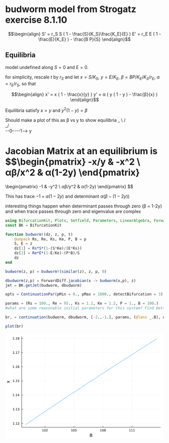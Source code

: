 # budworm model from Strogatz exercise 8.1.10

$$\begin{align}
		S' = r_S S ( 1 - \frac{S}{K_S}\frac{K_E}{E} )
		E' = r_E E ( 1 - \frac{E}{K_E} ) - \frac{B P}{S}
\end{align}$$

## Equilibria

model undefined along $S=0$ and $E=0$.

for simplicity, 
rescale $t$ by $r_S$
and let
$x = S/K_S$,
$y = E/K_E$,
$β = B P / K_E / K_S / r_E$,
$α = r_E/r_S$,
so that

$$\begin{align}
		x' = x ( 1 - \frac{x}{y} )
		y' = α ( y ( 1 - y ) - \frac{β}{x} )
\end{align}$$

Equilibria satisfy 
$x = y$ and 
$y^2(1-y) = β$

Should make a plot of this as β vs y to show equilibria
     _
\   / \
 \_/   \
--0----1--> y
  

Jacobian Matrix at an equilibrium is
$$\begin{pmatrix}
-x/y    &     -x^2    \\
αβ/x^2  &   α(1-2y) 
\end{pmatrix}
=
\begin{pmatrix}
-1    &     -y^2    \\
αβ/y^2  &   α(1-2y) 
\end{pmatrix}
$$

This has trace $-1 + α(1-2y)$
and determinant  $α( β - (1-2y) )$

interesting things happen when determinant passes through zero (β = 1-2y)
and when trace passes through zero and eigenvalue are complex



```julia
using BifurcationKit, Plots, Setfield, Parameters, LinearAlgebra, ForwardDiff, Revise
const BK = BifurcationKit

function budworm!(dz, z, p, t)
    @unpack Rs, Re, Ks, Ke, P, B = p
    S, E = z
    dz[1] = Rs*S*(1-(S*Ke)/(E*Ks))
    dz[2] = Re*E*(1-E/Ke)-(P*B)/S
    dz
end

budworm(z, p) = budworm!(similar(z), z, p, 0)

dbudworm(z,p) = ForwardDiff.jacobian(x -> budworm(x,p), z)
jet = BK.getJet(budworm, dbudworm)

opts = ContinuationPar(pMin = 0., pMax = 1000., detectBifurcation = 3)

params = (Rs = 100., Re = 95., Ks = 1.1, Ke = 1.2, P = 1., B = 100.)
#what are some reasonable initial parameters for this system? Find better ones than these.

br, = continuation(budworm, dbudworm, [-2.,-1.], params, (@lens _.B), opts; printSolution = (x,p) -> (S = x[1], E = x[2]))

plot(br)

```


<?xml version="1.0" encoding="utf-8"?>
<svg xmlns="http://www.w3.org/2000/svg" xmlns:xlink="http://www.w3.org/1999/xlink" width="600" height="400" viewBox="0 0 2400 1600">
<defs>
  <clipPath id="clip940">
    <rect x="0" y="0" width="2400" height="1600"/>
  </clipPath>
</defs>
<path clip-path="url(#clip940)" d="
M0 1600 L2400 1600 L2400 0 L0 0  Z
  " fill="#ffffff" fill-rule="evenodd" fill-opacity="1"/>
<defs>
  <clipPath id="clip941">
    <rect x="480" y="0" width="1681" height="1600"/>
  </clipPath>
</defs>
<path clip-path="url(#clip940)" d="
M247.945 1423.18 L2352.76 1423.18 L2352.76 47.2441 L247.945 47.2441  Z
  " fill="#ffffff" fill-rule="evenodd" fill-opacity="1"/>
<defs>
  <clipPath id="clip942">
    <rect x="247" y="47" width="2106" height="1377"/>
  </clipPath>
</defs>
<polyline clip-path="url(#clip942)" style="stroke:#000000; stroke-linecap:butt; stroke-linejoin:round; stroke-width:2; stroke-opacity:0.1; fill:none" points="
  600.526,1423.18 600.526,47.2441 
  "/>
<polyline clip-path="url(#clip942)" style="stroke:#000000; stroke-linecap:butt; stroke-linejoin:round; stroke-width:2; stroke-opacity:0.1; fill:none" points="
  1040.04,1423.18 1040.04,47.2441 
  "/>
<polyline clip-path="url(#clip942)" style="stroke:#000000; stroke-linecap:butt; stroke-linejoin:round; stroke-width:2; stroke-opacity:0.1; fill:none" points="
  1479.56,1423.18 1479.56,47.2441 
  "/>
<polyline clip-path="url(#clip942)" style="stroke:#000000; stroke-linecap:butt; stroke-linejoin:round; stroke-width:2; stroke-opacity:0.1; fill:none" points="
  1919.08,1423.18 1919.08,47.2441 
  "/>
<polyline clip-path="url(#clip940)" style="stroke:#000000; stroke-linecap:butt; stroke-linejoin:round; stroke-width:4; stroke-opacity:1; fill:none" points="
  247.945,1423.18 2352.76,1423.18 
  "/>
<polyline clip-path="url(#clip940)" style="stroke:#000000; stroke-linecap:butt; stroke-linejoin:round; stroke-width:4; stroke-opacity:1; fill:none" points="
  600.526,1423.18 600.526,1404.28 
  "/>
<polyline clip-path="url(#clip940)" style="stroke:#000000; stroke-linecap:butt; stroke-linejoin:round; stroke-width:4; stroke-opacity:1; fill:none" points="
  1040.04,1423.18 1040.04,1404.28 
  "/>
<polyline clip-path="url(#clip940)" style="stroke:#000000; stroke-linecap:butt; stroke-linejoin:round; stroke-width:4; stroke-opacity:1; fill:none" points="
  1479.56,1423.18 1479.56,1404.28 
  "/>
<polyline clip-path="url(#clip940)" style="stroke:#000000; stroke-linecap:butt; stroke-linejoin:round; stroke-width:4; stroke-opacity:1; fill:none" points="
  1919.08,1423.18 1919.08,1404.28 
  "/>
<path clip-path="url(#clip940)" d="M560.932 1481.64 L568.57 1481.64 L568.57 1455.28 L560.26 1456.95 L560.26 1452.69 L568.524 1451.02 L573.2 1451.02 L573.2 1481.64 L580.839 1481.64 L580.839 1485.58 L560.932 1485.58 L560.932 1481.64 Z" fill="#000000" fill-rule="evenodd" fill-opacity="1" /><path clip-path="url(#clip940)" d="M600.283 1454.1 Q596.672 1454.1 594.843 1457.66 Q593.038 1461.2 593.038 1468.33 Q593.038 1475.44 594.843 1479.01 Q596.672 1482.55 600.283 1482.55 Q603.918 1482.55 605.723 1479.01 Q607.552 1475.44 607.552 1468.33 Q607.552 1461.2 605.723 1457.66 Q603.918 1454.1 600.283 1454.1 M600.283 1450.39 Q606.093 1450.39 609.149 1455 Q612.228 1459.58 612.228 1468.33 Q612.228 1477.06 609.149 1481.67 Q606.093 1486.25 600.283 1486.25 Q594.473 1486.25 591.394 1481.67 Q588.339 1477.06 588.339 1468.33 Q588.339 1459.58 591.394 1455 Q594.473 1450.39 600.283 1450.39 Z" fill="#000000" fill-rule="evenodd" fill-opacity="1" /><path clip-path="url(#clip940)" d="M624.473 1481.64 L640.792 1481.64 L640.792 1485.58 L618.848 1485.58 L618.848 1481.64 Q621.51 1478.89 626.093 1474.26 Q630.7 1469.61 631.88 1468.27 Q634.126 1465.74 635.005 1464.01 Q635.908 1462.25 635.908 1460.56 Q635.908 1457.8 633.964 1456.07 Q632.042 1454.33 628.941 1454.33 Q626.741 1454.33 624.288 1455.09 Q621.857 1455.86 619.079 1457.41 L619.079 1452.69 Q621.904 1451.55 624.357 1450.97 Q626.811 1450.39 628.848 1450.39 Q634.218 1450.39 637.413 1453.08 Q640.607 1455.77 640.607 1460.26 Q640.607 1462.39 639.797 1464.31 Q639.01 1466.2 636.903 1468.8 Q636.325 1469.47 633.223 1472.69 Q630.121 1475.88 624.473 1481.64 Z" fill="#000000" fill-rule="evenodd" fill-opacity="1" /><path clip-path="url(#clip940)" d="M1000.15 1481.64 L1007.79 1481.64 L1007.79 1455.28 L999.476 1456.95 L999.476 1452.69 L1007.74 1451.02 L1012.42 1451.02 L1012.42 1481.64 L1020.06 1481.64 L1020.06 1485.58 L1000.15 1485.58 L1000.15 1481.64 Z" fill="#000000" fill-rule="evenodd" fill-opacity="1" /><path clip-path="url(#clip940)" d="M1039.5 1454.1 Q1035.89 1454.1 1034.06 1457.66 Q1032.25 1461.2 1032.25 1468.33 Q1032.25 1475.44 1034.06 1479.01 Q1035.89 1482.55 1039.5 1482.55 Q1043.13 1482.55 1044.94 1479.01 Q1046.77 1475.44 1046.77 1468.33 Q1046.77 1461.2 1044.94 1457.66 Q1043.13 1454.1 1039.5 1454.1 M1039.5 1450.39 Q1045.31 1450.39 1048.37 1455 Q1051.44 1459.58 1051.44 1468.33 Q1051.44 1477.06 1048.37 1481.67 Q1045.31 1486.25 1039.5 1486.25 Q1033.69 1486.25 1030.61 1481.67 Q1027.56 1477.06 1027.56 1468.33 Q1027.56 1459.58 1030.61 1455 Q1033.69 1450.39 1039.5 1450.39 Z" fill="#000000" fill-rule="evenodd" fill-opacity="1" /><path clip-path="url(#clip940)" d="M1059.71 1451.02 L1078.06 1451.02 L1078.06 1454.96 L1063.99 1454.96 L1063.99 1463.43 Q1065.01 1463.08 1066.03 1462.92 Q1067.05 1462.73 1068.06 1462.73 Q1073.85 1462.73 1077.23 1465.9 Q1080.61 1469.08 1080.61 1474.49 Q1080.61 1480.07 1077.14 1483.17 Q1073.67 1486.25 1067.35 1486.25 Q1065.17 1486.25 1062.9 1485.88 Q1060.66 1485.51 1058.25 1484.77 L1058.25 1480.07 Q1060.33 1481.2 1062.55 1481.76 Q1064.78 1482.32 1067.25 1482.32 Q1071.26 1482.32 1073.6 1480.21 Q1075.93 1478.1 1075.93 1474.49 Q1075.93 1470.88 1073.6 1468.77 Q1071.26 1466.67 1067.25 1466.67 Q1065.38 1466.67 1063.5 1467.08 Q1061.65 1467.5 1059.71 1468.38 L1059.71 1451.02 Z" fill="#000000" fill-rule="evenodd" fill-opacity="1" /><path clip-path="url(#clip940)" d="M1439.21 1481.64 L1446.85 1481.64 L1446.85 1455.28 L1438.54 1456.95 L1438.54 1452.69 L1446.81 1451.02 L1451.48 1451.02 L1451.48 1481.64 L1459.12 1481.64 L1459.12 1485.58 L1439.21 1485.58 L1439.21 1481.64 Z" fill="#000000" fill-rule="evenodd" fill-opacity="1" /><path clip-path="url(#clip940)" d="M1478.57 1454.1 Q1474.95 1454.1 1473.13 1457.66 Q1471.32 1461.2 1471.32 1468.33 Q1471.32 1475.44 1473.13 1479.01 Q1474.95 1482.55 1478.57 1482.55 Q1482.2 1482.55 1484 1479.01 Q1485.83 1475.44 1485.83 1468.33 Q1485.83 1461.2 1484 1457.66 Q1482.2 1454.1 1478.57 1454.1 M1478.57 1450.39 Q1484.38 1450.39 1487.43 1455 Q1490.51 1459.58 1490.51 1468.33 Q1490.51 1477.06 1487.43 1481.67 Q1484.38 1486.25 1478.57 1486.25 Q1472.75 1486.25 1469.68 1481.67 Q1466.62 1477.06 1466.62 1468.33 Q1466.62 1459.58 1469.68 1455 Q1472.75 1450.39 1478.57 1450.39 Z" fill="#000000" fill-rule="evenodd" fill-opacity="1" /><path clip-path="url(#clip940)" d="M1508.73 1469.17 Q1505.39 1469.17 1503.47 1470.95 Q1501.57 1472.73 1501.57 1475.86 Q1501.57 1478.98 1503.47 1480.77 Q1505.39 1482.55 1508.73 1482.55 Q1512.06 1482.55 1513.98 1480.77 Q1515.9 1478.96 1515.9 1475.86 Q1515.9 1472.73 1513.98 1470.95 Q1512.08 1469.17 1508.73 1469.17 M1504.05 1467.18 Q1501.04 1466.44 1499.35 1464.38 Q1497.69 1462.32 1497.69 1459.35 Q1497.69 1455.21 1500.63 1452.8 Q1503.59 1450.39 1508.73 1450.39 Q1513.89 1450.39 1516.83 1452.8 Q1519.77 1455.21 1519.77 1459.35 Q1519.77 1462.32 1518.08 1464.38 Q1516.41 1466.44 1513.43 1467.18 Q1516.81 1467.96 1518.68 1470.26 Q1520.58 1472.55 1520.58 1475.86 Q1520.58 1480.88 1517.5 1483.57 Q1514.44 1486.25 1508.73 1486.25 Q1503.01 1486.25 1499.93 1483.57 Q1496.88 1480.88 1496.88 1475.86 Q1496.88 1472.55 1498.77 1470.26 Q1500.67 1467.96 1504.05 1467.18 M1502.34 1459.79 Q1502.34 1462.48 1504 1463.98 Q1505.69 1465.49 1508.73 1465.49 Q1511.74 1465.49 1513.43 1463.98 Q1515.14 1462.48 1515.14 1459.79 Q1515.14 1457.11 1513.43 1455.6 Q1511.74 1454.1 1508.73 1454.1 Q1505.69 1454.1 1504 1455.6 Q1502.34 1457.11 1502.34 1459.79 Z" fill="#000000" fill-rule="evenodd" fill-opacity="1" /><path clip-path="url(#clip940)" d="M1879.3 1481.64 L1886.94 1481.64 L1886.94 1455.28 L1878.63 1456.95 L1878.63 1452.69 L1886.89 1451.02 L1891.57 1451.02 L1891.57 1481.64 L1899.2 1481.64 L1899.2 1485.58 L1879.3 1485.58 L1879.3 1481.64 Z" fill="#000000" fill-rule="evenodd" fill-opacity="1" /><path clip-path="url(#clip940)" d="M1909.46 1481.64 L1917.1 1481.64 L1917.1 1455.28 L1908.79 1456.95 L1908.79 1452.69 L1917.05 1451.02 L1921.73 1451.02 L1921.73 1481.64 L1929.37 1481.64 L1929.37 1485.58 L1909.46 1485.58 L1909.46 1481.64 Z" fill="#000000" fill-rule="evenodd" fill-opacity="1" /><path clip-path="url(#clip940)" d="M1939.62 1481.64 L1947.26 1481.64 L1947.26 1455.28 L1938.95 1456.95 L1938.95 1452.69 L1947.21 1451.02 L1951.89 1451.02 L1951.89 1481.64 L1959.53 1481.64 L1959.53 1485.58 L1939.62 1485.58 L1939.62 1481.64 Z" fill="#000000" fill-rule="evenodd" fill-opacity="1" /><path clip-path="url(#clip940)" d="M1289.93 1545.35 L1289.93 1562.76 L1300.24 1562.76 Q1305.43 1562.76 1307.91 1560.63 Q1310.42 1558.46 1310.42 1554.04 Q1310.42 1549.58 1307.91 1547.48 Q1305.43 1545.35 1300.24 1545.35 L1289.93 1545.35 M1289.93 1525.81 L1289.93 1540.13 L1299.44 1540.13 Q1304.15 1540.13 1306.45 1538.38 Q1308.77 1536.6 1308.77 1532.97 Q1308.77 1529.37 1306.45 1527.59 Q1304.15 1525.81 1299.44 1525.81 L1289.93 1525.81 M1283.5 1520.52 L1299.92 1520.52 Q1307.27 1520.52 1311.25 1523.58 Q1315.23 1526.63 1315.23 1532.27 Q1315.23 1536.63 1313.19 1539.21 Q1311.16 1541.79 1307.21 1542.42 Q1311.95 1543.44 1314.56 1546.69 Q1317.2 1549.9 1317.2 1554.74 Q1317.2 1561.11 1312.87 1564.57 Q1308.55 1568.04 1300.56 1568.04 L1283.5 1568.04 L1283.5 1520.52 Z" fill="#000000" fill-rule="evenodd" fill-opacity="1" /><polyline clip-path="url(#clip942)" style="stroke:#000000; stroke-linecap:butt; stroke-linejoin:round; stroke-width:2; stroke-opacity:0.1; fill:none" points="
  247.945,1364.42 2352.76,1364.42 
  "/>
<polyline clip-path="url(#clip942)" style="stroke:#000000; stroke-linecap:butt; stroke-linejoin:round; stroke-width:2; stroke-opacity:0.1; fill:none" points="
  247.945,1149.89 2352.76,1149.89 
  "/>
<polyline clip-path="url(#clip942)" style="stroke:#000000; stroke-linecap:butt; stroke-linejoin:round; stroke-width:2; stroke-opacity:0.1; fill:none" points="
  247.945,935.363 2352.76,935.363 
  "/>
<polyline clip-path="url(#clip942)" style="stroke:#000000; stroke-linecap:butt; stroke-linejoin:round; stroke-width:2; stroke-opacity:0.1; fill:none" points="
  247.945,720.836 2352.76,720.836 
  "/>
<polyline clip-path="url(#clip942)" style="stroke:#000000; stroke-linecap:butt; stroke-linejoin:round; stroke-width:2; stroke-opacity:0.1; fill:none" points="
  247.945,506.309 2352.76,506.309 
  "/>
<polyline clip-path="url(#clip942)" style="stroke:#000000; stroke-linecap:butt; stroke-linejoin:round; stroke-width:2; stroke-opacity:0.1; fill:none" points="
  247.945,291.781 2352.76,291.781 
  "/>
<polyline clip-path="url(#clip942)" style="stroke:#000000; stroke-linecap:butt; stroke-linejoin:round; stroke-width:2; stroke-opacity:0.1; fill:none" points="
  247.945,77.254 2352.76,77.254 
  "/>
<polyline clip-path="url(#clip940)" style="stroke:#000000; stroke-linecap:butt; stroke-linejoin:round; stroke-width:4; stroke-opacity:1; fill:none" points="
  247.945,1423.18 247.945,47.2441 
  "/>
<polyline clip-path="url(#clip940)" style="stroke:#000000; stroke-linecap:butt; stroke-linejoin:round; stroke-width:4; stroke-opacity:1; fill:none" points="
  247.945,1364.42 266.842,1364.42 
  "/>
<polyline clip-path="url(#clip940)" style="stroke:#000000; stroke-linecap:butt; stroke-linejoin:round; stroke-width:4; stroke-opacity:1; fill:none" points="
  247.945,1149.89 266.842,1149.89 
  "/>
<polyline clip-path="url(#clip940)" style="stroke:#000000; stroke-linecap:butt; stroke-linejoin:round; stroke-width:4; stroke-opacity:1; fill:none" points="
  247.945,935.363 266.842,935.363 
  "/>
<polyline clip-path="url(#clip940)" style="stroke:#000000; stroke-linecap:butt; stroke-linejoin:round; stroke-width:4; stroke-opacity:1; fill:none" points="
  247.945,720.836 266.842,720.836 
  "/>
<polyline clip-path="url(#clip940)" style="stroke:#000000; stroke-linecap:butt; stroke-linejoin:round; stroke-width:4; stroke-opacity:1; fill:none" points="
  247.945,506.309 266.842,506.309 
  "/>
<polyline clip-path="url(#clip940)" style="stroke:#000000; stroke-linecap:butt; stroke-linejoin:round; stroke-width:4; stroke-opacity:1; fill:none" points="
  247.945,291.781 266.842,291.781 
  "/>
<polyline clip-path="url(#clip940)" style="stroke:#000000; stroke-linecap:butt; stroke-linejoin:round; stroke-width:4; stroke-opacity:1; fill:none" points="
  247.945,77.254 266.842,77.254 
  "/>
<path clip-path="url(#clip940)" d="M117.015 1377.76 L124.654 1377.76 L124.654 1351.4 L116.343 1353.06 L116.343 1348.8 L124.607 1347.14 L129.283 1347.14 L129.283 1377.76 L136.922 1377.76 L136.922 1381.7 L117.015 1381.7 L117.015 1377.76 Z" fill="#000000" fill-rule="evenodd" fill-opacity="1" /><path clip-path="url(#clip940)" d="M146.366 1375.82 L151.251 1375.82 L151.251 1381.7 L146.366 1381.7 L146.366 1375.82 Z" fill="#000000" fill-rule="evenodd" fill-opacity="1" /><path clip-path="url(#clip940)" d="M162.246 1377.76 L169.885 1377.76 L169.885 1351.4 L161.575 1353.06 L161.575 1348.8 L169.839 1347.14 L174.514 1347.14 L174.514 1377.76 L182.153 1377.76 L182.153 1381.7 L162.246 1381.7 L162.246 1377.76 Z" fill="#000000" fill-rule="evenodd" fill-opacity="1" /><path clip-path="url(#clip940)" d="M195.625 1377.76 L211.945 1377.76 L211.945 1381.7 L190 1381.7 L190 1377.76 Q192.663 1375.01 197.246 1370.38 Q201.852 1365.73 203.033 1364.38 Q205.278 1361.86 206.158 1360.12 Q207.061 1358.36 207.061 1356.67 Q207.061 1353.92 205.116 1352.18 Q203.195 1350.45 200.093 1350.45 Q197.894 1350.45 195.44 1351.21 Q193.01 1351.98 190.232 1353.53 L190.232 1348.8 Q193.056 1347.67 195.51 1347.09 Q197.963 1346.51 200 1346.51 Q205.371 1346.51 208.565 1349.2 Q211.76 1351.88 211.76 1356.37 Q211.76 1358.5 210.949 1360.42 Q210.162 1362.32 208.056 1364.92 Q207.477 1365.59 204.375 1368.8 Q201.274 1372 195.625 1377.76 Z" fill="#000000" fill-rule="evenodd" fill-opacity="1" /><path clip-path="url(#clip940)" d="M116.066 1163.24 L123.705 1163.24 L123.705 1136.87 L115.394 1138.54 L115.394 1134.28 L123.658 1132.61 L128.334 1132.61 L128.334 1163.24 L135.973 1163.24 L135.973 1167.17 L116.066 1167.17 L116.066 1163.24 Z" fill="#000000" fill-rule="evenodd" fill-opacity="1" /><path clip-path="url(#clip940)" d="M145.417 1161.29 L150.302 1161.29 L150.302 1167.17 L145.417 1167.17 L145.417 1161.29 Z" fill="#000000" fill-rule="evenodd" fill-opacity="1" /><path clip-path="url(#clip940)" d="M161.297 1163.24 L168.936 1163.24 L168.936 1136.87 L160.626 1138.54 L160.626 1134.28 L168.889 1132.61 L173.565 1132.61 L173.565 1163.24 L181.204 1163.24 L181.204 1167.17 L161.297 1167.17 L161.297 1163.24 Z" fill="#000000" fill-rule="evenodd" fill-opacity="1" /><path clip-path="url(#clip940)" d="M204.815 1148.54 Q208.172 1149.25 210.047 1151.52 Q211.945 1153.79 211.945 1157.12 Q211.945 1162.24 208.426 1165.04 Q204.908 1167.84 198.426 1167.84 Q196.25 1167.84 193.936 1167.4 Q191.644 1166.99 189.19 1166.13 L189.19 1161.61 Q191.135 1162.75 193.45 1163.33 Q195.764 1163.91 198.287 1163.91 Q202.686 1163.91 204.977 1162.17 Q207.292 1160.43 207.292 1157.12 Q207.292 1154.07 205.139 1152.36 Q203.01 1150.62 199.19 1150.62 L195.163 1150.62 L195.163 1146.78 L199.375 1146.78 Q202.824 1146.78 204.653 1145.41 Q206.482 1144.02 206.482 1141.43 Q206.482 1138.77 204.584 1137.36 Q202.709 1135.92 199.19 1135.92 Q197.269 1135.92 195.07 1136.34 Q192.871 1136.75 190.232 1137.63 L190.232 1133.47 Q192.894 1132.73 195.209 1132.36 Q197.547 1131.99 199.607 1131.99 Q204.931 1131.99 208.033 1134.42 Q211.135 1136.82 211.135 1140.94 Q211.135 1143.81 209.491 1145.8 Q207.848 1147.77 204.815 1148.54 Z" fill="#000000" fill-rule="evenodd" fill-opacity="1" /><path clip-path="url(#clip940)" d="M114.931 948.708 L122.57 948.708 L122.57 922.342 L114.26 924.009 L114.26 919.75 L122.524 918.083 L127.2 918.083 L127.2 948.708 L134.839 948.708 L134.839 952.643 L114.931 952.643 L114.931 948.708 Z" fill="#000000" fill-rule="evenodd" fill-opacity="1" /><path clip-path="url(#clip940)" d="M144.283 946.764 L149.167 946.764 L149.167 952.643 L144.283 952.643 L144.283 946.764 Z" fill="#000000" fill-rule="evenodd" fill-opacity="1" /><path clip-path="url(#clip940)" d="M160.163 948.708 L167.802 948.708 L167.802 922.342 L159.491 924.009 L159.491 919.75 L167.755 918.083 L172.431 918.083 L172.431 948.708 L180.07 948.708 L180.07 952.643 L160.163 952.643 L160.163 948.708 Z" fill="#000000" fill-rule="evenodd" fill-opacity="1" /><path clip-path="url(#clip940)" d="M202.362 922.157 L190.556 940.606 L202.362 940.606 L202.362 922.157 M201.135 918.083 L207.014 918.083 L207.014 940.606 L211.945 940.606 L211.945 944.495 L207.014 944.495 L207.014 952.643 L202.362 952.643 L202.362 944.495 L186.76 944.495 L186.76 939.981 L201.135 918.083 Z" fill="#000000" fill-rule="evenodd" fill-opacity="1" /><path clip-path="url(#clip940)" d="M116.413 734.181 L124.052 734.181 L124.052 707.815 L115.742 709.482 L115.742 705.223 L124.005 703.556 L128.681 703.556 L128.681 734.181 L136.32 734.181 L136.32 738.116 L116.413 738.116 L116.413 734.181 Z" fill="#000000" fill-rule="evenodd" fill-opacity="1" /><path clip-path="url(#clip940)" d="M145.765 732.236 L150.649 732.236 L150.649 738.116 L145.765 738.116 L145.765 732.236 Z" fill="#000000" fill-rule="evenodd" fill-opacity="1" /><path clip-path="url(#clip940)" d="M161.644 734.181 L169.283 734.181 L169.283 707.815 L160.973 709.482 L160.973 705.223 L169.237 703.556 L173.913 703.556 L173.913 734.181 L181.551 734.181 L181.551 738.116 L161.644 738.116 L161.644 734.181 Z" fill="#000000" fill-rule="evenodd" fill-opacity="1" /><path clip-path="url(#clip940)" d="M191.042 703.556 L209.399 703.556 L209.399 707.491 L195.325 707.491 L195.325 715.963 Q196.343 715.616 197.362 715.454 Q198.38 715.269 199.399 715.269 Q205.186 715.269 208.565 718.44 Q211.945 721.611 211.945 727.028 Q211.945 732.607 208.473 735.709 Q205 738.787 198.681 738.787 Q196.505 738.787 194.237 738.417 Q191.991 738.046 189.584 737.306 L189.584 732.607 Q191.667 733.741 193.889 734.296 Q196.112 734.852 198.588 734.852 Q202.593 734.852 204.931 732.746 Q207.269 730.639 207.269 727.028 Q207.269 723.417 204.931 721.31 Q202.593 719.204 198.588 719.204 Q196.713 719.204 194.838 719.621 Q192.987 720.037 191.042 720.917 L191.042 703.556 Z" fill="#000000" fill-rule="evenodd" fill-opacity="1" /><path clip-path="url(#clip940)" d="M115.256 519.653 L122.894 519.653 L122.894 493.288 L114.584 494.955 L114.584 490.695 L122.848 489.029 L127.524 489.029 L127.524 519.653 L135.163 519.653 L135.163 523.589 L115.256 523.589 L115.256 519.653 Z" fill="#000000" fill-rule="evenodd" fill-opacity="1" /><path clip-path="url(#clip940)" d="M144.607 517.709 L149.491 517.709 L149.491 523.589 L144.607 523.589 L144.607 517.709 Z" fill="#000000" fill-rule="evenodd" fill-opacity="1" /><path clip-path="url(#clip940)" d="M160.487 519.653 L168.126 519.653 L168.126 493.288 L159.815 494.955 L159.815 490.695 L168.079 489.029 L172.755 489.029 L172.755 519.653 L180.394 519.653 L180.394 523.589 L160.487 523.589 L160.487 519.653 Z" fill="#000000" fill-rule="evenodd" fill-opacity="1" /><path clip-path="url(#clip940)" d="M200.417 504.445 Q197.269 504.445 195.417 506.598 Q193.588 508.751 193.588 512.501 Q193.588 516.228 195.417 518.403 Q197.269 520.556 200.417 520.556 Q203.565 520.556 205.394 518.403 Q207.246 516.228 207.246 512.501 Q207.246 508.751 205.394 506.598 Q203.565 504.445 200.417 504.445 M209.699 489.792 L209.699 494.052 Q207.94 493.218 206.135 492.779 Q204.352 492.339 202.593 492.339 Q197.963 492.339 195.51 495.464 Q193.079 498.589 192.732 504.908 Q194.098 502.894 196.158 501.829 Q198.218 500.742 200.695 500.742 Q205.903 500.742 208.912 503.913 Q211.945 507.061 211.945 512.501 Q211.945 517.825 208.797 521.042 Q205.649 524.26 200.417 524.26 Q194.422 524.26 191.25 519.677 Q188.079 515.07 188.079 506.343 Q188.079 498.149 191.968 493.288 Q195.857 488.404 202.408 488.404 Q204.167 488.404 205.949 488.751 Q207.755 489.098 209.699 489.792 Z" fill="#000000" fill-rule="evenodd" fill-opacity="1" /><path clip-path="url(#clip940)" d="M116.32 305.126 L123.959 305.126 L123.959 278.761 L115.649 280.427 L115.649 276.168 L123.913 274.501 L128.589 274.501 L128.589 305.126 L136.228 305.126 L136.228 309.061 L116.32 309.061 L116.32 305.126 Z" fill="#000000" fill-rule="evenodd" fill-opacity="1" /><path clip-path="url(#clip940)" d="M145.672 303.182 L150.556 303.182 L150.556 309.061 L145.672 309.061 L145.672 303.182 Z" fill="#000000" fill-rule="evenodd" fill-opacity="1" /><path clip-path="url(#clip940)" d="M161.552 305.126 L169.19 305.126 L169.19 278.761 L160.88 280.427 L160.88 276.168 L169.144 274.501 L173.82 274.501 L173.82 305.126 L181.459 305.126 L181.459 309.061 L161.552 309.061 L161.552 305.126 Z" fill="#000000" fill-rule="evenodd" fill-opacity="1" /><path clip-path="url(#clip940)" d="M189.723 274.501 L211.945 274.501 L211.945 276.492 L199.399 309.061 L194.514 309.061 L206.32 278.436 L189.723 278.436 L189.723 274.501 Z" fill="#000000" fill-rule="evenodd" fill-opacity="1" /><path clip-path="url(#clip940)" d="M115.51 90.5988 L123.149 90.5988 L123.149 64.2332 L114.839 65.8999 L114.839 61.6407 L123.103 59.974 L127.779 59.974 L127.779 90.5988 L135.417 90.5988 L135.417 94.534 L115.51 94.534 L115.51 90.5988 Z" fill="#000000" fill-rule="evenodd" fill-opacity="1" /><path clip-path="url(#clip940)" d="M144.862 88.6544 L149.746 88.6544 L149.746 94.534 L144.862 94.534 L144.862 88.6544 Z" fill="#000000" fill-rule="evenodd" fill-opacity="1" /><path clip-path="url(#clip940)" d="M160.741 90.5988 L168.38 90.5988 L168.38 64.2332 L160.07 65.8999 L160.07 61.6407 L168.334 59.974 L173.01 59.974 L173.01 90.5988 L180.649 90.5988 L180.649 94.534 L160.741 94.534 L160.741 90.5988 Z" fill="#000000" fill-rule="evenodd" fill-opacity="1" /><path clip-path="url(#clip940)" d="M200.093 78.1221 Q196.76 78.1221 194.838 79.9045 Q192.94 81.6869 192.94 84.8118 Q192.94 87.9368 194.838 89.7192 Q196.76 91.5016 200.093 91.5016 Q203.426 91.5016 205.348 89.7192 Q207.269 87.9137 207.269 84.8118 Q207.269 81.6869 205.348 79.9045 Q203.449 78.1221 200.093 78.1221 M195.417 76.1313 Q192.408 75.3906 190.718 73.3304 Q189.051 71.2702 189.051 68.3073 Q189.051 64.1638 191.991 61.7564 Q194.954 59.349 200.093 59.349 Q205.255 59.349 208.195 61.7564 Q211.135 64.1638 211.135 68.3073 Q211.135 71.2702 209.445 73.3304 Q207.778 75.3906 204.792 76.1313 Q208.172 76.9184 210.047 79.21 Q211.945 81.5017 211.945 84.8118 Q211.945 89.835 208.866 92.5201 Q205.811 95.2053 200.093 95.2053 Q194.375 95.2053 191.297 92.5201 Q188.241 89.835 188.241 84.8118 Q188.241 81.5017 190.139 79.21 Q192.038 76.9184 195.417 76.1313 M193.704 68.7471 Q193.704 71.4323 195.371 72.9369 Q197.061 74.4415 200.093 74.4415 Q203.102 74.4415 204.792 72.9369 Q206.505 71.4323 206.505 68.7471 Q206.505 66.0619 204.792 64.5573 Q203.102 63.0527 200.093 63.0527 Q197.061 63.0527 195.371 64.5573 Q193.704 66.0619 193.704 68.7471 Z" fill="#000000" fill-rule="evenodd" fill-opacity="1" /><path clip-path="url(#clip940)" d="M28.3562 718.597 L45.7028 731.488 L64.0042 717.929 L64.0042 724.836 L49.9996 735.212 L64.0042 745.588 L64.0042 752.495 L45.3526 738.649 L28.3562 751.317 L28.3562 744.41 L41.0558 734.957 L28.3562 725.504 L28.3562 718.597 Z" fill="#000000" fill-rule="evenodd" fill-opacity="1" /><polyline clip-path="url(#clip942)" style="stroke:#009af9; stroke-linecap:butt; stroke-linejoin:round; stroke-width:4; stroke-opacity:1; fill:none" points="
  307.515,1384.24 309.587,1382.83 
  "/>
<polyline clip-path="url(#clip942)" style="stroke:#009af9; stroke-linecap:butt; stroke-linejoin:round; stroke-width:4; stroke-opacity:1; fill:none" points="
  309.587,1382.83 312.613,1380.77 
  "/>
<polyline clip-path="url(#clip942)" style="stroke:#009af9; stroke-linecap:butt; stroke-linejoin:round; stroke-width:4; stroke-opacity:1; fill:none" points="
  312.613,1380.77 317.035,1377.76 
  "/>
<polyline clip-path="url(#clip942)" style="stroke:#009af9; stroke-linecap:butt; stroke-linejoin:round; stroke-width:4; stroke-opacity:1; fill:none" points="
  317.035,1377.76 323.493,1373.37 
  "/>
<polyline clip-path="url(#clip942)" style="stroke:#009af9; stroke-linecap:butt; stroke-linejoin:round; stroke-width:4; stroke-opacity:1; fill:none" points="
  323.493,1373.37 332.928,1366.95 
  "/>
<polyline clip-path="url(#clip942)" style="stroke:#009af9; stroke-linecap:butt; stroke-linejoin:round; stroke-width:4; stroke-opacity:1; fill:none" points="
  332.928,1366.95 346.71,1357.58 
  "/>
<polyline clip-path="url(#clip942)" style="stroke:#009af9; stroke-linecap:butt; stroke-linejoin:round; stroke-width:4; stroke-opacity:1; fill:none" points="
  346.71,1357.58 366.325,1344.26 
  "/>
<polyline clip-path="url(#clip942)" style="stroke:#009af9; stroke-linecap:butt; stroke-linejoin:round; stroke-width:4; stroke-opacity:1; fill:none" points="
  366.325,1344.26 387.044,1330.2 
  "/>
<polyline clip-path="url(#clip942)" style="stroke:#009af9; stroke-linecap:butt; stroke-linejoin:round; stroke-width:4; stroke-opacity:1; fill:none" points="
  387.044,1330.2 407.763,1316.15 
  "/>
<polyline clip-path="url(#clip942)" style="stroke:#009af9; stroke-linecap:butt; stroke-linejoin:round; stroke-width:4; stroke-opacity:1; fill:none" points="
  407.763,1316.15 428.482,1302.11 
  "/>
<polyline clip-path="url(#clip942)" style="stroke:#009af9; stroke-linecap:butt; stroke-linejoin:round; stroke-width:4; stroke-opacity:1; fill:none" points="
  428.482,1302.11 449.201,1288.09 
  "/>
<polyline clip-path="url(#clip942)" style="stroke:#009af9; stroke-linecap:butt; stroke-linejoin:round; stroke-width:4; stroke-opacity:1; fill:none" points="
  449.201,1288.09 469.92,1274.07 
  "/>
<polyline clip-path="url(#clip942)" style="stroke:#009af9; stroke-linecap:butt; stroke-linejoin:round; stroke-width:4; stroke-opacity:1; fill:none" points="
  469.92,1274.07 490.639,1260.07 
  "/>
<polyline clip-path="url(#clip942)" style="stroke:#009af9; stroke-linecap:butt; stroke-linejoin:round; stroke-width:4; stroke-opacity:1; fill:none" points="
  490.639,1260.07 511.358,1246.09 
  "/>
<polyline clip-path="url(#clip942)" style="stroke:#009af9; stroke-linecap:butt; stroke-linejoin:round; stroke-width:4; stroke-opacity:1; fill:none" points="
  511.358,1246.09 532.077,1232.11 
  "/>
<polyline clip-path="url(#clip942)" style="stroke:#009af9; stroke-linecap:butt; stroke-linejoin:round; stroke-width:4; stroke-opacity:1; fill:none" points="
  532.077,1232.11 552.796,1218.15 
  "/>
<polyline clip-path="url(#clip942)" style="stroke:#009af9; stroke-linecap:butt; stroke-linejoin:round; stroke-width:4; stroke-opacity:1; fill:none" points="
  552.796,1218.15 573.515,1204.2 
  "/>
<polyline clip-path="url(#clip942)" style="stroke:#009af9; stroke-linecap:butt; stroke-linejoin:round; stroke-width:4; stroke-opacity:1; fill:none" points="
  573.515,1204.2 594.233,1190.26 
  "/>
<polyline clip-path="url(#clip942)" style="stroke:#009af9; stroke-linecap:butt; stroke-linejoin:round; stroke-width:4; stroke-opacity:1; fill:none" points="
  594.233,1190.26 614.952,1176.33 
  "/>
<polyline clip-path="url(#clip942)" style="stroke:#009af9; stroke-linecap:butt; stroke-linejoin:round; stroke-width:4; stroke-opacity:1; fill:none" points="
  614.952,1176.33 635.671,1162.42 
  "/>
<polyline clip-path="url(#clip942)" style="stroke:#009af9; stroke-linecap:butt; stroke-linejoin:round; stroke-width:4; stroke-opacity:1; fill:none" points="
  635.671,1162.42 656.39,1148.52 
  "/>
<polyline clip-path="url(#clip942)" style="stroke:#009af9; stroke-linecap:butt; stroke-linejoin:round; stroke-width:4; stroke-opacity:1; fill:none" points="
  656.39,1148.52 677.109,1134.62 
  "/>
<polyline clip-path="url(#clip942)" style="stroke:#009af9; stroke-linecap:butt; stroke-linejoin:round; stroke-width:4; stroke-opacity:1; fill:none" points="
  677.109,1134.62 697.828,1120.75 
  "/>
<polyline clip-path="url(#clip942)" style="stroke:#009af9; stroke-linecap:butt; stroke-linejoin:round; stroke-width:4; stroke-opacity:1; fill:none" points="
  697.828,1120.75 718.547,1106.88 
  "/>
<polyline clip-path="url(#clip942)" style="stroke:#009af9; stroke-linecap:butt; stroke-linejoin:round; stroke-width:4; stroke-opacity:1; fill:none" points="
  718.547,1106.88 739.266,1093.03 
  "/>
<polyline clip-path="url(#clip942)" style="stroke:#009af9; stroke-linecap:butt; stroke-linejoin:round; stroke-width:4; stroke-opacity:1; fill:none" points="
  739.266,1093.03 759.985,1079.18 
  "/>
<polyline clip-path="url(#clip942)" style="stroke:#009af9; stroke-linecap:butt; stroke-linejoin:round; stroke-width:4; stroke-opacity:1; fill:none" points="
  759.985,1079.18 780.704,1065.35 
  "/>
<polyline clip-path="url(#clip942)" style="stroke:#009af9; stroke-linecap:butt; stroke-linejoin:round; stroke-width:4; stroke-opacity:1; fill:none" points="
  780.704,1065.35 801.423,1051.53 
  "/>
<polyline clip-path="url(#clip942)" style="stroke:#009af9; stroke-linecap:butt; stroke-linejoin:round; stroke-width:4; stroke-opacity:1; fill:none" points="
  801.423,1051.53 822.142,1037.73 
  "/>
<polyline clip-path="url(#clip942)" style="stroke:#009af9; stroke-linecap:butt; stroke-linejoin:round; stroke-width:4; stroke-opacity:1; fill:none" points="
  822.142,1037.73 842.861,1023.93 
  "/>
<polyline clip-path="url(#clip942)" style="stroke:#009af9; stroke-linecap:butt; stroke-linejoin:round; stroke-width:4; stroke-opacity:1; fill:none" points="
  842.861,1023.93 863.579,1010.15 
  "/>
<polyline clip-path="url(#clip942)" style="stroke:#009af9; stroke-linecap:butt; stroke-linejoin:round; stroke-width:4; stroke-opacity:1; fill:none" points="
  863.579,1010.15 884.298,996.375 
  "/>
<polyline clip-path="url(#clip942)" style="stroke:#009af9; stroke-linecap:butt; stroke-linejoin:round; stroke-width:4; stroke-opacity:1; fill:none" points="
  884.298,996.375 905.017,982.615 
  "/>
<polyline clip-path="url(#clip942)" style="stroke:#009af9; stroke-linecap:butt; stroke-linejoin:round; stroke-width:4; stroke-opacity:1; fill:none" points="
  905.017,982.615 925.736,968.867 
  "/>
<polyline clip-path="url(#clip942)" style="stroke:#009af9; stroke-linecap:butt; stroke-linejoin:round; stroke-width:4; stroke-opacity:1; fill:none" points="
  925.736,968.867 946.455,955.131 
  "/>
<polyline clip-path="url(#clip942)" style="stroke:#009af9; stroke-linecap:butt; stroke-linejoin:round; stroke-width:4; stroke-opacity:1; fill:none" points="
  946.455,955.131 967.174,941.406 
  "/>
<polyline clip-path="url(#clip942)" style="stroke:#009af9; stroke-linecap:butt; stroke-linejoin:round; stroke-width:4; stroke-opacity:1; fill:none" points="
  967.174,941.406 987.893,927.693 
  "/>
<polyline clip-path="url(#clip942)" style="stroke:#009af9; stroke-linecap:butt; stroke-linejoin:round; stroke-width:4; stroke-opacity:1; fill:none" points="
  987.893,927.693 1008.61,913.991 
  "/>
<polyline clip-path="url(#clip942)" style="stroke:#009af9; stroke-linecap:butt; stroke-linejoin:round; stroke-width:4; stroke-opacity:1; fill:none" points="
  1008.61,913.991 1029.33,900.301 
  "/>
<polyline clip-path="url(#clip942)" style="stroke:#009af9; stroke-linecap:butt; stroke-linejoin:round; stroke-width:4; stroke-opacity:1; fill:none" points="
  1029.33,900.301 1050.05,886.623 
  "/>
<polyline clip-path="url(#clip942)" style="stroke:#009af9; stroke-linecap:butt; stroke-linejoin:round; stroke-width:4; stroke-opacity:1; fill:none" points="
  1050.05,886.623 1070.77,872.956 
  "/>
<polyline clip-path="url(#clip942)" style="stroke:#009af9; stroke-linecap:butt; stroke-linejoin:round; stroke-width:4; stroke-opacity:1; fill:none" points="
  1070.77,872.956 1091.49,859.3 
  "/>
<polyline clip-path="url(#clip942)" style="stroke:#009af9; stroke-linecap:butt; stroke-linejoin:round; stroke-width:4; stroke-opacity:1; fill:none" points="
  1091.49,859.3 1112.21,845.657 
  "/>
<polyline clip-path="url(#clip942)" style="stroke:#009af9; stroke-linecap:butt; stroke-linejoin:round; stroke-width:4; stroke-opacity:1; fill:none" points="
  1112.21,845.657 1132.93,832.024 
  "/>
<polyline clip-path="url(#clip942)" style="stroke:#009af9; stroke-linecap:butt; stroke-linejoin:round; stroke-width:4; stroke-opacity:1; fill:none" points="
  1132.93,832.024 1153.64,818.403 
  "/>
<polyline clip-path="url(#clip942)" style="stroke:#009af9; stroke-linecap:butt; stroke-linejoin:round; stroke-width:4; stroke-opacity:1; fill:none" points="
  1153.64,818.403 1174.36,804.794 
  "/>
<polyline clip-path="url(#clip942)" style="stroke:#009af9; stroke-linecap:butt; stroke-linejoin:round; stroke-width:4; stroke-opacity:1; fill:none" points="
  1174.36,804.794 1195.08,791.195 
  "/>
<polyline clip-path="url(#clip942)" style="stroke:#009af9; stroke-linecap:butt; stroke-linejoin:round; stroke-width:4; stroke-opacity:1; fill:none" points="
  1195.08,791.195 1215.8,777.609 
  "/>
<polyline clip-path="url(#clip942)" style="stroke:#009af9; stroke-linecap:butt; stroke-linejoin:round; stroke-width:4; stroke-opacity:1; fill:none" points="
  1215.8,777.609 1236.52,764.033 
  "/>
<polyline clip-path="url(#clip942)" style="stroke:#009af9; stroke-linecap:butt; stroke-linejoin:round; stroke-width:4; stroke-opacity:1; fill:none" points="
  1236.52,764.033 1257.24,750.469 
  "/>
<polyline clip-path="url(#clip942)" style="stroke:#009af9; stroke-linecap:butt; stroke-linejoin:round; stroke-width:4; stroke-opacity:1; fill:none" points="
  1257.24,750.469 1277.96,736.916 
  "/>
<polyline clip-path="url(#clip942)" style="stroke:#009af9; stroke-linecap:butt; stroke-linejoin:round; stroke-width:4; stroke-opacity:1; fill:none" points="
  1277.96,736.916 1298.68,723.375 
  "/>
<polyline clip-path="url(#clip942)" style="stroke:#009af9; stroke-linecap:butt; stroke-linejoin:round; stroke-width:4; stroke-opacity:1; fill:none" points="
  1298.68,723.375 1319.4,709.844 
  "/>
<polyline clip-path="url(#clip942)" style="stroke:#009af9; stroke-linecap:butt; stroke-linejoin:round; stroke-width:4; stroke-opacity:1; fill:none" points="
  1319.4,709.844 1340.11,696.325 
  "/>
<polyline clip-path="url(#clip942)" style="stroke:#009af9; stroke-linecap:butt; stroke-linejoin:round; stroke-width:4; stroke-opacity:1; fill:none" points="
  1340.11,696.325 1360.83,682.817 
  "/>
<polyline clip-path="url(#clip942)" style="stroke:#009af9; stroke-linecap:butt; stroke-linejoin:round; stroke-width:4; stroke-opacity:1; fill:none" points="
  1360.83,682.817 1381.55,669.321 
  "/>
<polyline clip-path="url(#clip942)" style="stroke:#009af9; stroke-linecap:butt; stroke-linejoin:round; stroke-width:4; stroke-opacity:1; fill:none" points="
  1381.55,669.321 1402.27,655.835 
  "/>
<polyline clip-path="url(#clip942)" style="stroke:#009af9; stroke-linecap:butt; stroke-linejoin:round; stroke-width:4; stroke-opacity:1; fill:none" points="
  1402.27,655.835 1422.99,642.361 
  "/>
<polyline clip-path="url(#clip942)" style="stroke:#009af9; stroke-linecap:butt; stroke-linejoin:round; stroke-width:4; stroke-opacity:1; fill:none" points="
  1422.99,642.361 1443.71,628.897 
  "/>
<polyline clip-path="url(#clip942)" style="stroke:#009af9; stroke-linecap:butt; stroke-linejoin:round; stroke-width:4; stroke-opacity:1; fill:none" points="
  1443.71,628.897 1464.43,615.445 
  "/>
<polyline clip-path="url(#clip942)" style="stroke:#009af9; stroke-linecap:butt; stroke-linejoin:round; stroke-width:4; stroke-opacity:1; fill:none" points="
  1464.43,615.445 1485.15,602.004 
  "/>
<polyline clip-path="url(#clip942)" style="stroke:#009af9; stroke-linecap:butt; stroke-linejoin:round; stroke-width:4; stroke-opacity:1; fill:none" points="
  1485.15,602.004 1505.87,588.574 
  "/>
<polyline clip-path="url(#clip942)" style="stroke:#009af9; stroke-linecap:butt; stroke-linejoin:round; stroke-width:4; stroke-opacity:1; fill:none" points="
  1505.87,588.574 1526.59,575.155 
  "/>
<polyline clip-path="url(#clip942)" style="stroke:#009af9; stroke-linecap:butt; stroke-linejoin:round; stroke-width:4; stroke-opacity:1; fill:none" points="
  1526.59,575.155 1547.3,561.746 
  "/>
<polyline clip-path="url(#clip942)" style="stroke:#009af9; stroke-linecap:butt; stroke-linejoin:round; stroke-width:4; stroke-opacity:1; fill:none" points="
  1547.3,561.746 1568.02,548.349 
  "/>
<polyline clip-path="url(#clip942)" style="stroke:#009af9; stroke-linecap:butt; stroke-linejoin:round; stroke-width:4; stroke-opacity:1; fill:none" points="
  1568.02,548.349 1588.74,534.963 
  "/>
<polyline clip-path="url(#clip942)" style="stroke:#009af9; stroke-linecap:butt; stroke-linejoin:round; stroke-width:4; stroke-opacity:1; fill:none" points="
  1588.74,534.963 1609.46,521.588 
  "/>
<polyline clip-path="url(#clip942)" style="stroke:#009af9; stroke-linecap:butt; stroke-linejoin:round; stroke-width:4; stroke-opacity:1; fill:none" points="
  1609.46,521.588 1630.18,508.223 
  "/>
<polyline clip-path="url(#clip942)" style="stroke:#009af9; stroke-linecap:butt; stroke-linejoin:round; stroke-width:4; stroke-opacity:1; fill:none" points="
  1630.18,508.223 1650.9,494.87 
  "/>
<polyline clip-path="url(#clip942)" style="stroke:#009af9; stroke-linecap:butt; stroke-linejoin:round; stroke-width:4; stroke-opacity:1; fill:none" points="
  1650.9,494.87 1671.62,481.527 
  "/>
<polyline clip-path="url(#clip942)" style="stroke:#009af9; stroke-linecap:butt; stroke-linejoin:round; stroke-width:4; stroke-opacity:1; fill:none" points="
  1671.62,481.527 1692.34,468.195 
  "/>
<polyline clip-path="url(#clip942)" style="stroke:#009af9; stroke-linecap:butt; stroke-linejoin:round; stroke-width:4; stroke-opacity:1; fill:none" points="
  1692.34,468.195 1713.06,454.874 
  "/>
<polyline clip-path="url(#clip942)" style="stroke:#009af9; stroke-linecap:butt; stroke-linejoin:round; stroke-width:4; stroke-opacity:1; fill:none" points="
  1713.06,454.874 1733.77,441.564 
  "/>
<polyline clip-path="url(#clip942)" style="stroke:#009af9; stroke-linecap:butt; stroke-linejoin:round; stroke-width:4; stroke-opacity:1; fill:none" points="
  1733.77,441.564 1754.49,428.265 
  "/>
<polyline clip-path="url(#clip942)" style="stroke:#009af9; stroke-linecap:butt; stroke-linejoin:round; stroke-width:4; stroke-opacity:1; fill:none" points="
  1754.49,428.265 1775.21,414.976 
  "/>
<polyline clip-path="url(#clip942)" style="stroke:#009af9; stroke-linecap:butt; stroke-linejoin:round; stroke-width:4; stroke-opacity:1; fill:none" points="
  1775.21,414.976 1795.93,401.698 
  "/>
<polyline clip-path="url(#clip942)" style="stroke:#009af9; stroke-linecap:butt; stroke-linejoin:round; stroke-width:4; stroke-opacity:1; fill:none" points="
  1795.93,401.698 1816.65,388.431 
  "/>
<polyline clip-path="url(#clip942)" style="stroke:#009af9; stroke-linecap:butt; stroke-linejoin:round; stroke-width:4; stroke-opacity:1; fill:none" points="
  1816.65,388.431 1837.37,375.174 
  "/>
<polyline clip-path="url(#clip942)" style="stroke:#009af9; stroke-linecap:butt; stroke-linejoin:round; stroke-width:4; stroke-opacity:1; fill:none" points="
  1837.37,375.174 1858.09,361.928 
  "/>
<polyline clip-path="url(#clip942)" style="stroke:#009af9; stroke-linecap:butt; stroke-linejoin:round; stroke-width:4; stroke-opacity:1; fill:none" points="
  1858.09,361.928 1878.81,348.693 
  "/>
<polyline clip-path="url(#clip942)" style="stroke:#009af9; stroke-linecap:butt; stroke-linejoin:round; stroke-width:4; stroke-opacity:1; fill:none" points="
  1878.81,348.693 1899.53,335.468 
  "/>
<polyline clip-path="url(#clip942)" style="stroke:#009af9; stroke-linecap:butt; stroke-linejoin:round; stroke-width:4; stroke-opacity:1; fill:none" points="
  1899.53,335.468 1920.24,322.254 
  "/>
<polyline clip-path="url(#clip942)" style="stroke:#009af9; stroke-linecap:butt; stroke-linejoin:round; stroke-width:4; stroke-opacity:1; fill:none" points="
  1920.24,322.254 1940.96,309.05 
  "/>
<polyline clip-path="url(#clip942)" style="stroke:#009af9; stroke-linecap:butt; stroke-linejoin:round; stroke-width:4; stroke-opacity:1; fill:none" points="
  1940.96,309.05 1961.68,295.857 
  "/>
<polyline clip-path="url(#clip942)" style="stroke:#009af9; stroke-linecap:butt; stroke-linejoin:round; stroke-width:4; stroke-opacity:1; fill:none" points="
  1961.68,295.857 1982.4,282.675 
  "/>
<polyline clip-path="url(#clip942)" style="stroke:#009af9; stroke-linecap:butt; stroke-linejoin:round; stroke-width:4; stroke-opacity:1; fill:none" points="
  1982.4,282.675 2003.12,269.503 
  "/>
<polyline clip-path="url(#clip942)" style="stroke:#009af9; stroke-linecap:butt; stroke-linejoin:round; stroke-width:4; stroke-opacity:1; fill:none" points="
  2003.12,269.503 2023.84,256.341 
  "/>
<polyline clip-path="url(#clip942)" style="stroke:#009af9; stroke-linecap:butt; stroke-linejoin:round; stroke-width:4; stroke-opacity:1; fill:none" points="
  2023.84,256.341 2044.56,243.19 
  "/>
<polyline clip-path="url(#clip942)" style="stroke:#009af9; stroke-linecap:butt; stroke-linejoin:round; stroke-width:4; stroke-opacity:1; fill:none" points="
  2044.56,243.19 2065.28,230.049 
  "/>
<polyline clip-path="url(#clip942)" style="stroke:#009af9; stroke-linecap:butt; stroke-linejoin:round; stroke-width:4; stroke-opacity:1; fill:none" points="
  2065.28,230.049 2086,216.919 
  "/>
<polyline clip-path="url(#clip942)" style="stroke:#009af9; stroke-linecap:butt; stroke-linejoin:round; stroke-width:4; stroke-opacity:1; fill:none" points="
  2086,216.919 2106.72,203.799 
  "/>
<polyline clip-path="url(#clip942)" style="stroke:#009af9; stroke-linecap:butt; stroke-linejoin:round; stroke-width:4; stroke-opacity:1; fill:none" points="
  2106.72,203.799 2127.43,190.69 
  "/>
<polyline clip-path="url(#clip942)" style="stroke:#009af9; stroke-linecap:butt; stroke-linejoin:round; stroke-width:4; stroke-opacity:1; fill:none" points="
  2127.43,190.69 2148.15,177.591 
  "/>
<polyline clip-path="url(#clip942)" style="stroke:#009af9; stroke-linecap:butt; stroke-linejoin:round; stroke-width:4; stroke-opacity:1; fill:none" points="
  2148.15,177.591 2168.87,164.502 
  "/>
<polyline clip-path="url(#clip942)" style="stroke:#009af9; stroke-linecap:butt; stroke-linejoin:round; stroke-width:4; stroke-opacity:1; fill:none" points="
  2168.87,164.502 2189.59,151.424 
  "/>
<polyline clip-path="url(#clip942)" style="stroke:#009af9; stroke-linecap:butt; stroke-linejoin:round; stroke-width:4; stroke-opacity:1; fill:none" points="
  2189.59,151.424 2210.31,138.356 
  "/>
<polyline clip-path="url(#clip942)" style="stroke:#009af9; stroke-linecap:butt; stroke-linejoin:round; stroke-width:4; stroke-opacity:1; fill:none" points="
  2210.31,138.356 2231.03,125.298 
  "/>
<polyline clip-path="url(#clip942)" style="stroke:#009af9; stroke-linecap:butt; stroke-linejoin:round; stroke-width:4; stroke-opacity:1; fill:none" points="
  2231.03,125.298 2251.75,112.25 
  "/>
<polyline clip-path="url(#clip942)" style="stroke:#009af9; stroke-linecap:butt; stroke-linejoin:round; stroke-width:4; stroke-opacity:1; fill:none" points="
  2251.75,112.25 2272.47,99.2128 
  "/>
<polyline clip-path="url(#clip942)" style="stroke:#009af9; stroke-linecap:butt; stroke-linejoin:round; stroke-width:4; stroke-opacity:1; fill:none" points="
  2272.47,99.2128 2293.19,86.1857 
  "/>
</svg>


